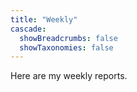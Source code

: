 ```yaml
---
title: "Weekly"
cascade:
  showBreadcrumbs: false
  showTaxonomies: false
---
```

Here are my weekly reports.